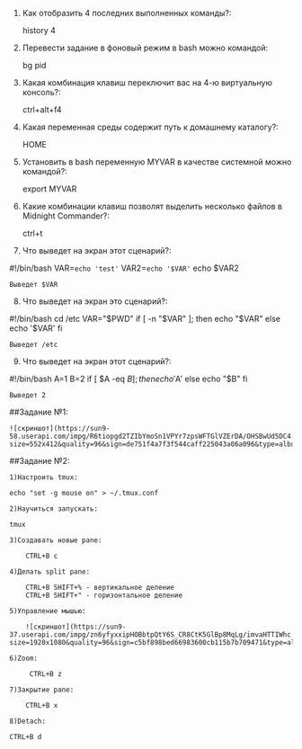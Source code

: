 1) Как отобразить 4 последних выполненных команды?:

	history 4

2) Перевести задание в фоновый режим в bash можно командой:

	bg pid

3) Какая комбинация клавиш переключит вас на 4-ю виртуальную консоль?:

	ctrl+alt+f4

4) Какая переменная среды содержит путь к домашнему каталогу?:

	HOME

5) Установить в bash переменную MYVAR в качестве системной можно командой?:

	export MYVAR

6) Какие комбинации клавиш позволят выделить несколько файлов в Midnight Commander?:

	ctrl+t


7) Что выведет на экран этот сценарий?:


#!/bin/bash
VAR=`echo 'test'`
VAR2=`echo '$VAR'`
echo $VAR2

	Выведет $VAR
 

8) Что выведет на экран это сценарий?:


#!/bin/bash
cd /etc
VAR="$PWD"
if [ -n "$VAR" ]; then
 echo "$VAR"
else
 echo '$VAR'
fi 

	Выведет /etc
 

9) Что выведет на экран этот сценарий?:


#!/bin/bash
A=1
B=2
if [ $A -eq $B  ]; then
 echo '$A'
else
 echo "$B"
fi

	Выведет 2
	
	
 ##Задание №1:
 
 	![скриншот](https://sun9-58.userapi.com/impg/R6tiopgd2TZIbYmoSn1VPYr7zpsWFTGlVZErDA/OHSBwUd5DC4.jpg?size=552x412&quality=96&sign=de751f4a7f3f544caff225043a06a096&type=album)
 
 
 ##Задание №2:
 
 
    1)Настроить tmux:
    	
	echo "set -g mouse on" > ~/.tmux.conf
    	
    2)Научиться запускать:
    
	tmux
	
    3)Создавать новые pane:
    
    	CTRL+B c
    
    4)Делать split pane:
    
    	CTRL+B SHIFT+% - вертикальное деление
    	CTRL+B SHIFT+" - горизонтальное деление
    
    5)Управление мышью:
    
    	![скриншот](https://sun9-37.userapi.com/impg/zn6yfyxxipHOBbtpQtY6S_CR8CtK5GlBp8MqLg/imvaHTTIWhc.jpg?size=1920x1080&quality=96&sign=c5bf898bed66983600cb115b7b709471&type=album)
    
    6)Zoom:
    
    	 CTRL+B z
    
    7)Закрытие pane:
    
    	CTRL+B x
    
    8)Detach:
    
	CTRL+B d
